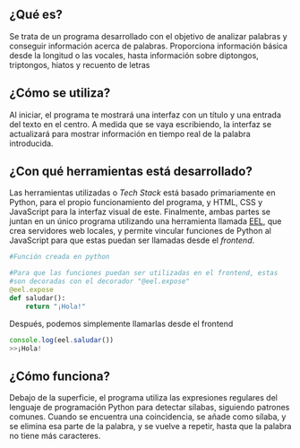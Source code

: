 ## ¿Qué es?
Se trata de un programa desarrollado con el objetivo de analizar palabras y conseguir información acerca de palabras. Proporciona información básica desde la longitud o las vocales, hasta información sobre diptongos, triptongos, hiatos y recuento de letras
## ¿Cómo se utiliza?
Al iniciar, el programa te mostrará una interfaz con un título y una entrada del texto en el centro. A medida que se vaya escribiendo, la interfaz se actualizará para mostrar información en tiempo real de la palabra introducida.
## ¿Con qué herramientas está desarrollado?
Las herramientas utilizadas o *Tech Stack* está basado primariamente en Python, para el propio funcionamiento del programa, y HTML, CSS y JavaScript para la interfaz visual de este. Finalmente, ambas partes se juntan en un único programa utilizando una herramienta llamada [EEL](https://github.com/python-eel/Eel), que crea servidores web locales, y permite vincular funciones de Python al JavaScript para que estas puedan ser llamadas desde el *frontend*.
```python
#Función creada en python

#Para que las funciones puedan ser utilizadas en el frontend, estas
#son decoradas con el decorador "@eel.expose"
@eel.expose
def saludar():
    return "¡Hola!"
```
Después, podemos simplemente llamarlas desde el frontend
```javascript
console.log(eel.saludar())
>>¡Hola!
```
## ¿Cómo funciona?
Debajo de la superficie, el programa utiliza las expresiones regulares del lenguaje de programación Python para detectar sílabas, siguiendo patrones comunes. Cuando se encuentra una coincidencia, se añade como sílaba, y se elimina esa parte de la palabra, y se vuelve a repetir, hasta que la palabra no tiene más caracteres.